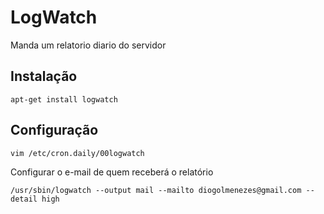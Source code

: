 # LogWatch

Manda um relatorio diario do servidor

## Instalação

`apt-get install logwatch`

##  Configuração

`vim /etc/cron.daily/00logwatch`

Configurar o e-mail de quem receberá o relatório

`/usr/sbin/logwatch --output mail --mailto diogolmenezes@gmail.com --detail high`


